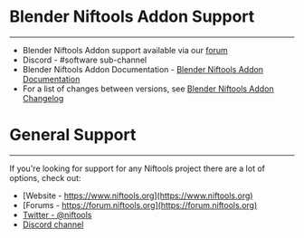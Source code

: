 # Blender Niftools Addon Support
----------------------------
* Blender Niftools Addon support available via our [forum](https://forum.niftools.org/)
* Discord - #software sub-channel
* Blender Niftools Addon Documentation - [Blender Niftools Addon Documentation](https://blender-niftools-addon.readthedocs.io)
* For a list of changes between versions, see [Blender Niftools Addon Changelog](../CHANGELOG.rst)

# General Support
-----------------
If you're looking for support for any Niftools project there are a lot of options, check out:
* [Website - https://www.niftools.org](https://www.niftools.org)
* [Forums - https://forum.niftools.org](https://forum.niftools.org)
* [Twitter - @niftools](https://twitter.com/niftools)
* [Discord channel](https://discordapp.com/invite/ZFjdN4x)